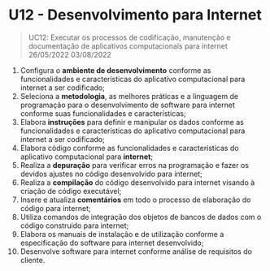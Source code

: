 <h1>U12 - Desenvolvimento para Internet</h1>

> UC12: Executar os processos de codificação, manutenção e documentação de aplicativos computacionais para internet	26/05/2022	03/08/2022

1. Configura o **ambiente de desenvolvimento** conforme as funcionalidades e características do aplicativo computacional para internet a ser codificado;
2. Seleciona a **metodologia**, as melhores práticas e a linguagem de programação para o desenvolvimento de software para internet conforme suas funcionalidades e características;
3. Elabora **instruções** para definir e manipular os dados conforme as funcionalidades e características do aplicativo computacional para internet a ser codificado;
4. Elabora código conforme as funcionalidades e características do aplicativo computacional para **internet**;
5. Realiza a **depuração** para verificar erros na programação e fazer os devidos ajustes no código desenvolvido para internet;
6. Realiza a **compilação** do código desenvolvido para internet visando à criação de código executável;
7. Insere e atualiza **comentários** em todo o processo de elaboração do código para internet;
8. Utiliza comandos de integração dos objetos de bancos de dados com o código construído para internet;
9. Elabora os manuais de instalação e de utilização conforme a especificação do software para internet desenvolvido;
10. Desenvolve software para internet conforme análise de requisitos do cliente.

